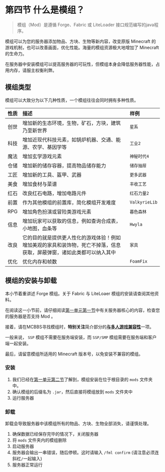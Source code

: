 # 第四节 什么是模组？
> 模组（Mod）是遵循 Forge、Fabric 或 LiteLoader 接口规范编写的java程序。
  
模组可以为您的服务器添加物品、方块、生物等新内容，改变原版 Minecraft 的游戏机制，也可以改善画面，优化性能。海量的模组资源极大地增加了 Minecraft 的生命力。  
  
在服务器中安装模组可以提高服务器的可玩性，但模组本身会降低服务器性能，占用内存，请服主权衡利弊。

## 模组类型
模组可以大致分为以下几种性质，一个模组往往会同时拥有多种性质。

|性质|描述|样例|
|:---:|:---|:---|
|创世|增加新的生态环境，生物，矿石，方块，建筑乃至新世界|`星系`|
|科技|增加近现代科技元素，如锅炉机器、交通、能源、农学、基因学等|`工业2`|
|魔法|增加玄学游戏元素|`神秘时代4`|
|仓储|增加新的储存容器，提高物品储存能力|`储存抽屉`|
|工匠|增加新的工具、盔甲、武器|`更多武器`|
|美食|增加食材与菜谱|``丰收工艺``|
|红石|改良红石电路，增加电路元件|`红石力量2`|
|前置|作为其他模组的前置库，简化模组开发难度|`ValkyrieLib`|
|RPG|增加角色扮演或冒险类游戏元素|`暮色森林`|
|信息|增加玩家可以获取的信息，例如查询合成表，小地图，血条等|`Hwyla`|
|改良|它的目的就是提供更人性化的游戏体验！例如增加美观的家具和装饰物，死亡不掉落，信息获取，屏蔽弹窗，诸如此类都可以纳入其中|`家具`|
|优化|优化内存和帧数|`FoamFix`|

## 模组的安装与卸载
本小节着重讲述 Forge 模组。关于 Fabric 与 LiteLoaer 模组的安装请查阅其他资料。
  
在阅读这一小节前，请仔细阅读[第一单元第一节](First.md)中有关服务器核心的内容，检查您的服务器是否支持 Mod 。

接着，请在MCBBS寻找模组时，**特别关注**简介部分的<u>**与多人游戏兼容性**</u>一项。

一般来说， `SSP` 模组不需要在服务端安装，而 `SSP/SMP` 模组需要在服务端和客户端一起安装。    

最后，请留意模组所适用的 Minecraft 版本号，以免安装不兼容的模组。
### 安装
1. 我们已经在[第一单元第二节](Structure.md)了解到，模组安装在位于根目录的 `mods` 文件夹中。  
2. 确认模组的后缀名为 `.jar`，然后直接将模组放到 `mods` 文件夹中
3. 运行服务器

### 卸载
卸载会导致服务器中该模组所有的物品、方块、生物全部消失，请谨慎处理。

1. 确保数据已经保存完毕的情况下，关闭服务器
2. 将 `mods` 文件夹内的模组删除
3. 启动服务器
4. 服务器会输出一串错误，随后停顿。这时请输入 `/fml confirm` (请注意必须连斜杠`/`一起输入)
5. 服务器正常运行
